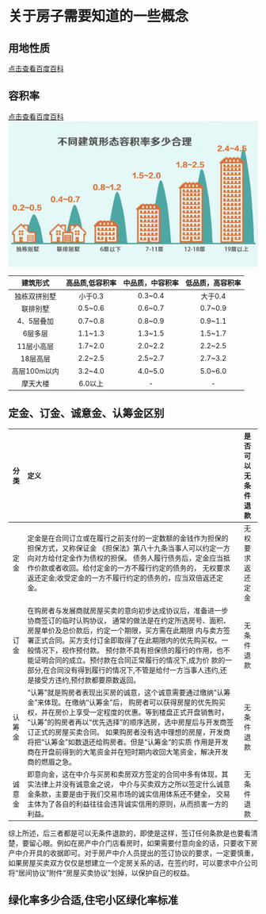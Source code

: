 # 关于房子需要知道的一些概念

## 用地性质
[点击查看百度百科](https://baike.baidu.com/item/%E7%94%A8%E5%9C%B0%E6%80%A7%E8%B4%A8)

## 容积率
[点击查看百度百科](https://baike.baidu.com/item/%E5%AE%B9%E7%A7%AF%E7%8E%87)
![](./rjl.jpg)

|建筑形式|高品质,低容积率|中品质，中容积率|低品质，高容积率|
|:---:|:---:|:---:|:---:|
|独栋双拼别墅|小于0.3|0.3~0.4|大于0.4|
|联排别墅|0.5~0.6|0.6~0.7|0.7~0.9|
|4、5层叠加|0.7~0.8|0.8~0.9|0.9~1.1|
|6层多层|1.1~1.3|1.3~1.5|1.5~1.7|
|11层小高层|1.7~2.0|2.0~2.2|2.2~2.5|
|18层高层|2.2~2.5|2.5~2.7|2.7~3.2|
|高层100m以内|3.2~4.0|4.0~5.0|5.0~6.0|
|摩天大楼|6.0以上|-|-|

## 定金、订金、诚意金、认筹金区别
|分类|定义|是否可以无条件退款|
|:---:|:---|:---:|
|定金|定金是在合同订立或在履行之前支付的一定数额的金钱作为担保的担保方式，又称保证金 《担保法》第八十九条当事人可以约定一方向对方给付定金作为债权的担保。 债务人履行债务后，定金应当抵作价款或者收回。给付定金的一方不履行约定的债务的， 无权要求返还定金;收受定金的一方不履行约定的债务的，应当双倍返还定金。 |无权要求返还定金|
|订金|在购房者与发展商就房屋买卖的意向初步达成协议后，准备进一步协商签订的临时认购协议， 通常的做法是在约定所选房号、面积、房屋单价及总价款后，约定一个期限，买方需在此期限 内与卖方签署正式合同。买方支付订金即取得了在此期限内的优先购买权。一般情况下，视作预付款。 预付款不具有担保债的履行的作用，也不能证明合同的成立。预付款在合同正常履行的情况下,成为价 款的一部分,在合同没有得到履行的情况下,不管是给付一方当事人违约,还是接受方违约,预付款都要原数返回。 |无条件退款|
|认筹金|“认筹”就是购房者表现出买房的诚意，这个诚意需要通过缴纳“认筹金”来体现。在缴纳“认筹金”后， 购房者可以获得房屋的优先购买权，并在房价上享受一定程度的优惠。等到楼盘正式开盘销售时， “认筹”的购房者再以“优先选择”的顺序选房，选中房屋后与开发商签订正式的房屋买卖合同。 如果购房者没有选中理想的房屋，开发商将把“认筹金”如数退还给购房者。但是“认筹金”的实质 作用是开发商在开盘前得到的大笔资金并在短时期内收回大笔资金，解决开发商的燃眉之急。 |无条件退款|
|诚意金|即意向金，这在中介与买房和卖房双方签定的合同中多有体现，其实法律上并没有诚意金之说， 中介与买卖双方之所以签定什么诚意金条款，主要是由于我们交易市场的诚实信用体系还不健全， 交易主体为了各自的利益往往会违背诚实信用的原则，从而损害一方的利益。|无条件退款| 
综上所述，后三者都是可以无条件退款的，即使是这样，签订任何条款是也要看清楚，要留心眼。例如在房产中介门店看房时，如果需要付意向金的话，只要收下房产中介开具的收据即可。对于房产中介人员提出的签订协议的要求，一定要慎重，如果房屋买卖双方仅仅是想建立一个定房关系的话，在签约时，可以要求中介公司将“居间协议”附件“房屋买卖协议”划掉，以保护自己的权益。

## 绿化率多少合适,住宅小区绿化率标准
